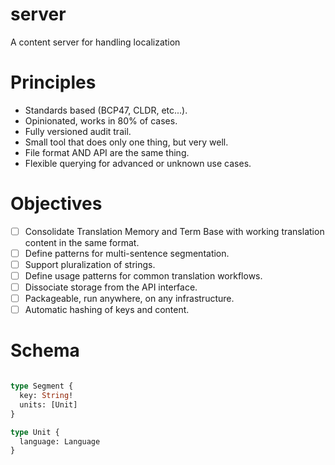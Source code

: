 # server

A content server for handling localization


# Principles

- Standards based (BCP47, CLDR, etc...).
- Opinionated, works in 80% of cases.
- Fully versioned audit trail.
- Small tool that does only one thing, but very well.
- File format AND API are the same thing.
- Flexible querying for advanced or unknown use cases.

# Objectives

- [ ] Consolidate Translation Memory and Term Base with working translation content in the same format.
- [ ] Define patterns for multi-sentence segmentation.
- [ ] Support pluralization of strings.
- [ ] Define usage patterns for common translation workflows.
- [ ] Dissociate storage from the API interface.
- [ ] Packageable, run anywhere, on any infrastructure.
- [ ] Automatic hashing of keys and content.

# Schema

```graphql

type Segment {
  key: String!
  units: [Unit]
}

type Unit {
  language: Language
}

```
